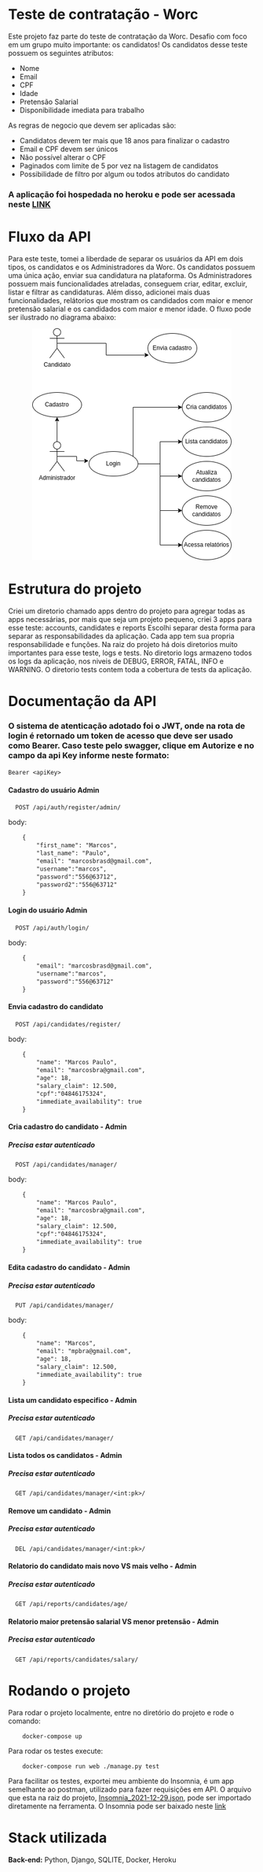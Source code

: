 
# Teste de contratação - Worc

Este projeto faz parte do teste de contratação da Worc. Desafio com foco em um
grupo muito importante: os candidatos! 
Os candidatos desse teste possuem os seguintes atributos:

- Nome
- Email
- CPF
- Idade
- Pretensão Salarial
- Disponibilidade imediata para trabalho

As regras de negocio que devem ser aplicadas são:
- Candidatos devem ter mais que 18 anos para finalizar o cadastro
- Email e CPF devem ser únicos
- Não possível alterar o CPF
- Paginados com limite de 5 por vez na listagem de candidatos
- Possibilidade de filtro por algum ou todos atributos do candidato

### A aplicação foi hospedada no heroku e pode ser acessada neste <a href="https://worc-test-marcos.herokuapp.com/">LINK</a>

# Fluxo da API

Para este teste, tomei a liberdade de separar os usuários da API em dois tipos, os candidatos e os Administradores da Worc.
Os candidatos possuem uma única ação, enviar sua candidatura na plataforma. Os Administradores possuem mais funcionalidades atreladas, conseguem criar, editar, excluir, listar e filtrar as candidaturas.
Além disso, adicionei mais duas funcionalidades, relátorios que mostram os candidados com maior e menor pretensão salarial e os  candidados com maior e menor idade. O fluxo pode ser ilustrado no diagrama abaixo:

<center>
<img src="diagram.png">
</center>

# Estrutura do projeto

Criei um diretorio chamado apps dentro do projeto para agregar todas as apps necessárias, por mais que seja um projeto 
pequeno, criei 3 apps para esse teste: accounts, candidates e reports Escolhi separar desta forma para separar as responsabilidades da aplicação. Cada app tem sua propria responsabilidade e funções.
Na raiz do projeto há dois diretorios muito importantes para esse teste, logs e tests. No diretorio logs armazeno todos os logs da aplicação, nos niveis de DEBUG, ERROR, FATAL, INFO e WARNING. O diretorio tests contem toda a cobertura de tests da aplicação.

# Documentação da API
### O sistema de atenticação adotado foi o JWT, onde na rota de login é retornado um token de acesso que deve ser usado como Bearer. Caso teste pelo swagger, clique em Autorize e no campo da api Key informe neste formato: 
```
Bearer <apiKey>
```

#### Cadastro do usuário Admin

```http
  POST /api/auth/register/admin/
```
body:
```
    {
        "first_name": "Marcos",
        "last_name": "Paulo",
        "email": "marcosbrasd@gmail.com",
        "username":"marcos",
        "password":"556@63712",
        "password2":"556@63712"
    }
```


#### Login do usuário Admin

```http
  POST /api/auth/login/
```
body:
```
    {
        "email": "marcosbrasd@gmail.com",
        "username":"marcos",
        "password":"556@63712"
    }
```

#### Envia cadastro do candidato

```http
  POST /api/candidates/register/
```
body:
```
    {
        "name": "Marcos Paulo",
        "email": "marcosbra@gmail.com",
        "age": 18,
        "salary_claim": 12.500,
        "cpf":"04846175324",
        "immediate_availability": true
    }
```


#### Cria cadastro do candidato - Admin
##### Precisa estar autenticado

```http
  POST /api/candidates/manager/
```
body:
```
    {
        "name": "Marcos Paulo",
        "email": "marcosbra@gmail.com",
        "age": 18,
        "salary_claim": 12.500,
        "cpf":"04846175324",
        "immediate_availability": true
    }

```

#### Edita cadastro do candidato - Admin
##### Precisa estar autenticado

```http
  PUT /api/candidates/manager/
```
body:
```
    {
        "name": "Marcos",
        "email": "mpbra@gmail.com",
        "age": 18,
        "salary_claim": 12.500,
        "immediate_availability": true
    }

```

#### Lista um candidato especifico - Admin
##### Precisa estar autenticado

```http
  GET /api/candidates/manager/

```

#### Lista todos os candidatos - Admin
##### Precisa estar autenticado

```http
  GET /api/candidates/manager/<int:pk>/
```

#### Remove um candidato - Admin
##### Precisa estar autenticado

```http
  DEL /api/candidates/manager/<int:pk>/
```

#### Relatorio do candidato mais novo VS mais velho - Admin
##### Precisa estar autenticado

```http
  GET /api/reports/candidates/age/
```

#### Relatorio maior pretensão salarial VS menor pretensão - Admin
##### Precisa estar autenticado

```http
  GET /api/reports/candidates/salary/
```

# Rodando o projeto
Para rodar o projeto localmente, entre no diretório do projeto e rode o comando:

```
    docker-compose up
```

Para rodar os testes execute:

```
    docker-compose run web ./manage.py test
```

Para facilitar os testes, exportei meu ambiente do Insomnia, é um app semelhante ao postman, utilizado para fazer requisições em API. O arquivo que esta na raiz do projeto, <a href="Insomnia_2021-12-29.json">Insomnia_2021-12-29.json</a>, pode ser importado diretamente na ferramenta. O Insomnia pode ser baixado neste <a href="https://insomnia.rest/download">link</a>
# Stack utilizada

**Back-end:** Python, Django, SQLITE, Docker, Heroku

